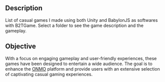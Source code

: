 ## Description

List of casual games I made using both Unity and BabylonJS as softwares with B2TGame. Select a folder to see the game description and the gameplay.


## Objective
With a focus on engaging gameplay and user-friendly experiences, these games have been designed to entertain a wide audience. The goal is to enhance the [ONMO](https://play.onmo.com/) platform and provide users with an extensive selection of captivating casual gaming experiences. 
